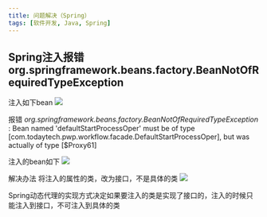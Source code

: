 ```yaml
---
title: 问题解决（Spring）
tags: [软件开发, Java, Spring]
---
```


## Spring注入报错org.springframework.beans.factory.BeanNotOfRequiredTypeException

注入如下bean
![](https://oliver-blog.oss-cn-shenzhen.aliyuncs.com/20240404085005.png)


报错
*org.springframework.beans.factory.BeanNotOfRequiredTypeException*  : Bean named 'defaultStartProcessOper' must be of type [com.todaytech.pwp.workflow.facade.DefaultStartProcessOper], but was actually of type [$Proxy61]

注入的bean如下
![](https://oliver-blog.oss-cn-shenzhen.aliyuncs.com/20240404085112.png)


解决办法 将注入的属性的类，改为接口，不是具体的类
![](https://oliver-blog.oss-cn-shenzhen.aliyuncs.com/20240404085118.png)


Spring动态代理的实现方式决定如果要注入的类是实现了接口的，注入的时候只能注入到接口，不可注入到具体的类